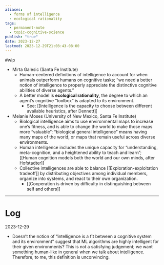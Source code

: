 ```yaml
---
aliases:
  - forms of intelligence
  - ecological rationality
tags:
  - permanent-note
  - topic-cognitive-science
publish: "true"
date: 2023-12-27
lastmod: 2023-12-29T21:03:43-08:00
---
```

#wip

- Mirta Galesic (Santa Fe Institute)
	- Human-centered definitions of intelligence to account for when animals outperform humans on cognitive tasks; “we need a better notion of intelligence to properly appreciate the distinctive cognitive abilities of diverse agents.”
	- A better model is **ecological rationality**, the degree to which an agent’s cognitive “toolbox” is adapted to its environment.
		- See: [[Intelligence is the capacity to choose between different available heuristics, after Dennett]]
- Melanie Moses (University of New Mexico, Santa Fe Institute)
	- Biological intelligence aims to use environmental maps to increase one’s fitness, and is able to change the world to make those maps more “valuable”; “biological general intelligence” means having many maps of the world, or maps that remain useful across diverse environments.
	- Human intelligence includes the unique capacity for “understanding, meta-cognition, and a heightened ability to teach and learn”; [[Human cognition models both the world and our own minds, after Hofstadter]]
	- Collective intelligences are able to balance [[Exploration-exploitation tradeoff]] by distributing objectives among individual members, organize into systems, and react to their own organization.
		- [[Cooperation is driven by difficulty in distinguishing between self and others]]

---
# Log

2023-12-29
- Doesn’t the notion of “intelligence is a fit between a cognitive system and its environment” suggest that ML algorithms are highly intelligent for their given environments? This is not a satisfying judgement; we want something human-like in general when we talk about intelligence. Therefore, to me, this definition is unconvincing.